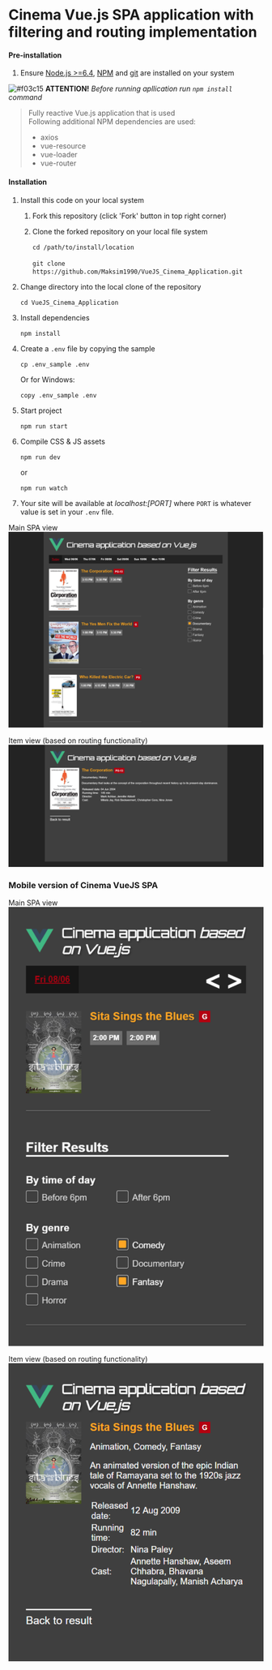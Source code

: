 # Cinema Vue.js SPA application with filtering and routing implementation

#### Pre-installation

1. Ensure [Node.js  >=6.4](https://nodejs.org/en/download/), [NPM](https://docs.npmjs.com) and [git](https://git-scm.com/book/en/v2/Getting-Started-Installing-Git) are installed on your system


![#f03c15](https://placehold.it/15/f03c15/000000?text=+)   **ATTENTION!** *Before running apllication run `npm install` command*

> Fully reactive Vue.js application that is used<br />
> Following additional NPM dependencies are used: <br/>
> - axios
> - vue-resource
> - vue-loader
> - vue-router




#### Installation

1. Install this code on your local system
     
    1. Fork this repository (click 'Fork' button in top right corner)
    2. Clone the forked repository on your local file system
    
        ```
        cd /path/to/install/location
        
        git clone https://github.com/Maksim1990/VueJS_Cinema_Application.git
        ```

2. Change directory into the local clone of the repository

    ```
    cd VueJS_Cinema_Application
    ```

3. Install dependencies

    ```
    npm install
    ```

4. Create a `.env` file by copying the sample

    ```
    cp .env_sample .env
    ```
    
    Or for Windows:
    
    ```
    copy .env_sample .env
    ```
    
    
5. Start project

    ```
    npm run start
    ```
    
 6. Compile CSS & JS assets

    ```
    npm run dev
    ```
    or
     ```
    npm run watch
    ```

7. Your site will be available at *localhost:[PORT]* where `PORT` is whatever value is set in your `.env` file.

Main SPA view
![Mockup for feature A](https://raw.githubusercontent.com/Maksim1990/VueJS_Cinema_Application/master/public/images/web1.png)

Item view (based on routing functionality)
![Mockup for feature A](https://raw.githubusercontent.com/Maksim1990/VueJS_Cinema_Application/master/public/images/web2.png)

### Mobile version of Cinema VueJS SPA

Main SPA view
![Mockup for feature A](https://raw.githubusercontent.com/Maksim1990/VueJS_Cinema_Application/master/public/images/mob1.png)

Item view (based on routing functionality)
![Mockup for feature A](https://raw.githubusercontent.com/Maksim1990/VueJS_Cinema_Application/master/public/images/mob2.png)
